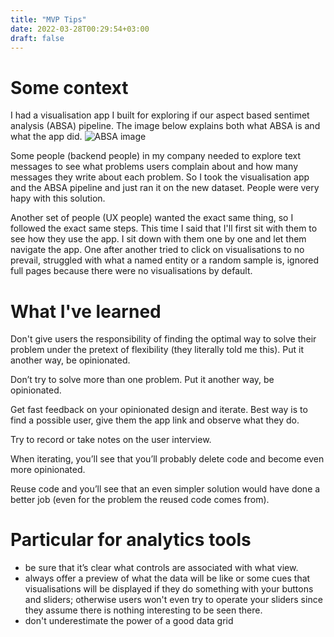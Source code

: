 ```yaml
---
title: "MVP Tips"
date: 2022-03-28T00:29:54+03:00
draft: false
---
```


# Some context
I had a visualisation app I built for exploring if our aspect based sentimet analysis (ABSA) pipeline. The image below explains both what ABSA is and what the app did.
![ABSA image](/blog/absa-example.png)

Some people (backend people) in my company needed to explore text messages to see what problems users complain about and how many messages they write about each problem. So I took the visualisation app and the ABSA pipeline and just ran it on the new dataset. People were very hapy with this solution.

Another set of people (UX people) wanted the exact same thing, so I followed the exact same steps.
This time I said that I'll first sit with them to see how they use the app. I sit down with them one by one and let them navigate the app. One after another tried to click on visualisations to no prevail, struggled with what a named entity or a random sample is, ignored full pages because there were no visualisations by default.

# What I\'ve learned

Don't give users the responsibility of finding the optimal way to solve their problem under the pretext of flexibility (they literally told me this). Put it another way, be opinionated.

Don’t try to solve more than one problem. Put it another way, be opinionated.

Get fast feedback on your opinionated design and iterate. Best way is to find a possible user, give them the app link and observe what they do.

Try to record or take notes on the user interview.

When iterating, you’ll see that you’ll probably delete code and become even more opinionated.

Reuse code and you’ll see that an even simpler solution would have done a better job (even for the problem the reused code comes from).



# Particular for analytics tools
- be sure that it’s clear what controls are associated with what view.
- always offer a preview of what the data will be like or some cues that visualisations will be displayed if they do something with your buttons and sliders; otherwise users won't even try to operate your sliders since they assume there is nothing interesting to be seen there.
- don't underestimate the power of a good data grid
